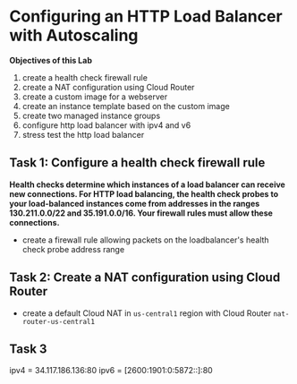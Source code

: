 # Configuring an HTTP Load Balancer with Autoscaling
__Objectives of this Lab__
1. create a health check firewall rule
2. create a NAT configuration using Cloud Router
3. create a custom image for a webserver
4. create an instance template based on the custom image
5. create two managed instance groups
6. configure http load balancer with ipv4 and v6
7. stress test the http load balancer

## Task 1: Configure a health check firewall rule
__Health checks determine which instances of a load balancer can receive new connections. For HTTP load balancing, the health check probes to your load-balanced instances come from addresses in the ranges 130.211.0.0/22 and 35.191.0.0/16. Your firewall rules must allow these connections.__

- create a firewall rule allowing packets on the loadbalancer's health check probe address range

## Task 2: Create a NAT configuration using Cloud Router
- create a default Cloud NAT in `us-central1` region with Cloud Router `nat-router-us-central1`


## Task 3

ipv4 = 34.117.186.136:80
ipv6 = [2600:1901:0:5872::]:80

